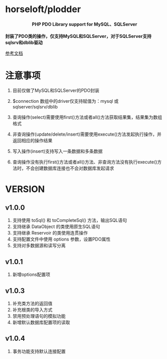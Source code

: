 # horseloft/plodder

<h4 align="center">PHP PDO Library support for MySQL、SQLServer</h4>

**封装了PDO类的操作，仅支持MySQL和SQLServer，对于SQLServer支持sqlsrv和dblib驱动**

[参考文档](https://github.com/horseloft/plodder/wiki)

# 注意事项

1. 目前仅做了MySQL和SQLServer的PDO封装

2. $connection 数组中的driver仅支持赋值为：mysql 或 sqlserver/sqlsrv/dblib

3. 查询操作(select)需要使用first()方法或者all()方法获取结果集，结果集为数组格式

4. 非查询操作(update/delete/insert)需要使用execute()方法发起执行操作，并返回相应的操作结果

5. 写入操作(insert)支持写入一条数据和多条数据

6. 查询操作没有执行first()方法或者all()方法、非查询方法没有执行execute()方法时，不会创建数据库连接也不会对数据库发起请求

# VERSION

## v1.0.0
1. 支持使用 toSql() 和 toCompleteSql() 方法，输出SQL语句
2. 支持继承 DataObject 的类使用原生SQL语句
3. 支持继承 Reservoir 的类使用连贯操作
4. 支持配置文件中使用 options 参数，设置PDO属性
5. 支持对多数据源和读写分离

## v1.0.1
1. 新增options配置项

## v1.0.3
1. 补充类方法的返回值
2. 补充根类的导入方式
3. 禁用预处理语句的模拟功能
4. 新增默认数据库配置项的读取

## v1.0.4
1. 事务功能支持默认连接配置
